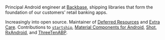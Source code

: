 Principal Android engineer at [Backbase](https://www.backbase.com/), shipping libraries that form the foundation of our
customers' retail banking apps.

Increasingly into open source. Maintainer of [Deferred Resources](https://github.com/Backbase/DeferredResources) and
[Extra Care](https://github.com/drewhamilton/ExtraCare). Contributions to [`startship`](https://github.com/saket/startship),
[Material Components for Android](https://github.com/material-components/material-components-android),
[Shot](https://github.com/Karumi/Shot), [RxAndroid](https://github.com/ReactiveX/RxAndroid), and
[ThreeTenABP](https://github.com/JakeWharton/ThreeTenABP).

